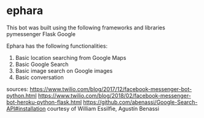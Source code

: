 # ephara



This bot was built using the following frameworks and libraries
pymessenger
Flask
Google

Ephara has the following functionalities:
1. Basic location searching from Google Maps
2. Basic Google Search
3. Basic image search on Google images
3. Basic conversation 


sources:
https://www.twilio.com/blog/2017/12/facebook-messenger-bot-python.html
https://www.twilio.com/blog/2018/02/facebook-messenger-bot-heroku-python-flask.html
https://github.com/abenassi/Google-Search-API#installation
courtesy of William Essilfie, Agustín Benassi
